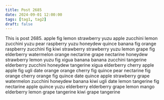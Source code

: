 ```yaml
---
title: Post 2685
date: 2024-09-01 12:00:00
tags: [tag1, tag2]
draft: false
---
```

This is post 2685.
apple
fig
lemon
strawberry
yuzu
apple
zucchini
lemon
zucchini
yuzu
pear
raspberry
yuzu
honeydew
quince
banana
fig
orange
raspberry
zucchini
fig
kiwi
strawberry
strawberry
yuzu
lemon
grape
fig
elderberry
watermelon
orange
nectarine
grape
nectarine
honeydew
strawberry
lemon
yuzu
fig
xigua
banana
banana
zucchini
tangerine
elderberry
zucchini
honeydew
tangerine
xigua
elderberry
cherry
apple
apple
fig
ugli
date
orange
orange
cherry
fig
quince
pear
nectarine
fig
orange
cherry
orange
fig
quince
date
quince
apple
strawberry
grape
watermelon
zucchini
honeydew
banana
kiwi
ugli
date
lemon
tangerine
fig
nectarine
apple
quince
yuzu
elderberry
elderberry
grape
lemon
mango
elderberry
lemon
grape
tangerine
kiwi
grape
tangerine
